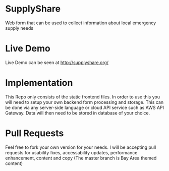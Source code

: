 # SupplyShare
Web form that can be used to collect information about local emergency supply needs
# Live Demo
Live Demo can be seen at
http://supplyshare.org/
# Implementation
This Repo only consists of the static frontend files. In order to use this you will need to setup your own backend form processing and storage. This can be done via any server-side language or cloud API service such as AWS API Gateway.
Data will then need to be stored in database of your choice.
# Pull Requests
Feel free to fork your own version for your needs. I will be accepting pull requests for usability fixes, accessability updates, performance enhancement, content and copy (The master branch is Bay Area themed content)

